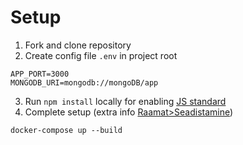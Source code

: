 # Setup

1. Fork and clone repository
2. Create config file `.env` in project root
```
APP_PORT=3000
MONGODB_URI=mongodb://mongoDB/app
```
3. Run `npm install` locally for enabling [JS standard](https://standardjs.com/rules.html) 
4. Complete setup (extra info [Raamat>Seadistamine](https://github.com/rakenduste-programmeerimine-2017s/Raamat/wiki/Seadistamine))
```
docker-compose up --build
```
